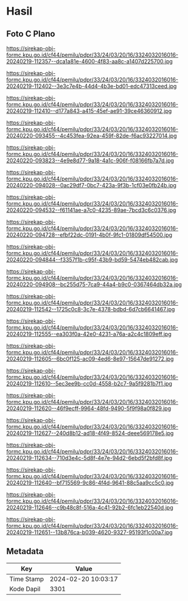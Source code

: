 # Hasil

## Foto C Plano

https://sirekap-obj-formc.kpu.go.id/cf44/pemilu/pdpr/33/24/03/20/16/3324032016016-20240219-112357--dca1a81e-4600-4f83-aa8c-a1407d225700.jpg

https://sirekap-obj-formc.kpu.go.id/cf44/pemilu/pdpr/33/24/03/20/16/3324032016016-20240219-112402--3e3c7e4b-44d4-4b3e-bd01-edc47313ceed.jpg

https://sirekap-obj-formc.kpu.go.id/cf44/pemilu/pdpr/33/24/03/20/16/3324032016016-20240219-112410--d177a843-a415-45ef-ae91-39ce46360912.jpg

https://sirekap-obj-formc.kpu.go.id/cf44/pemilu/pdpr/33/24/03/20/16/3324032016016-20240220-093455--4c453fea-92ea-459f-82de-f6ac93227014.jpg

https://sirekap-obj-formc.kpu.go.id/cf44/pemilu/pdpr/33/24/03/20/16/3324032016016-20240220-093823--4e9e8d77-9a18-4a1c-906f-f08166fb7a7d.jpg

https://sirekap-obj-formc.kpu.go.id/cf44/pemilu/pdpr/33/24/03/20/16/3324032016016-20240220-094028--0ac29df7-0bc7-423a-9f3b-1cf03e0fb24b.jpg

https://sirekap-obj-formc.kpu.go.id/cf44/pemilu/pdpr/33/24/03/20/16/3324032016016-20240220-094532--f61141ae-a7c0-4235-89ae-7bcd3c6c0376.jpg

https://sirekap-obj-formc.kpu.go.id/cf44/pemilu/pdpr/33/24/03/20/16/3324032016016-20240220-094728--efbf22dc-0191-4b0f-9fc1-01809df54500.jpg

https://sirekap-obj-formc.kpu.go.id/cf44/pemilu/pdpr/33/24/03/20/16/3324032016016-20240220-094844--f3357f1b-c95f-43b9-bd59-5474eb482cab.jpg

https://sirekap-obj-formc.kpu.go.id/cf44/pemilu/pdpr/33/24/03/20/16/3324032016016-20240220-094908--bc255d75-7ca9-44a4-b9c0-0367464db32a.jpg

https://sirekap-obj-formc.kpu.go.id/cf44/pemilu/pdpr/33/24/03/20/16/3324032016016-20240219-112542--1725c0c8-3c7e-4378-bdbd-6d7cb6641467.jpg

https://sirekap-obj-formc.kpu.go.id/cf44/pemilu/pdpr/33/24/03/20/16/3324032016016-20240219-112555--ea303f0a-42e0-4231-a76a-a2c4c1809eff.jpg

https://sirekap-obj-formc.kpu.go.id/cf44/pemilu/pdpr/33/24/03/20/16/3324032016016-20240219-112605--6bc0f125-ac09-4ed6-8e97-15647de91272.jpg

https://sirekap-obj-formc.kpu.go.id/cf44/pemilu/pdpr/33/24/03/20/16/3324032016016-20240219-112610--5ec3ee9b-cc0d-4558-b2c7-9a5f9281b7f1.jpg

https://sirekap-obj-formc.kpu.go.id/cf44/pemilu/pdpr/33/24/03/20/16/3324032016016-20240219-112620--46f9ecff-9964-48fd-9490-5f9f98a0f829.jpg

https://sirekap-obj-formc.kpu.go.id/cf44/pemilu/pdpr/33/24/03/20/16/3324032016016-20240219-112627--240d8b12-ad18-4f49-8524-deee569178e5.jpg

https://sirekap-obj-formc.kpu.go.id/cf44/pemilu/pdpr/33/24/03/20/16/3324032016016-20240219-112634--710d3e4c-5d8f-4e7e-94d2-6ebd5f2bfd8f.jpg

https://sirekap-obj-formc.kpu.go.id/cf44/pemilu/pdpr/33/24/03/20/16/3324032016016-20240219-112640--bf715569-9c86-4f4d-9641-88c5aa9cc5c0.jpg

https://sirekap-obj-formc.kpu.go.id/cf44/pemilu/pdpr/33/24/03/20/16/3324032016016-20240219-112646--c9b48c8f-516a-4c41-92b2-6fc1eb22540d.jpg

https://sirekap-obj-formc.kpu.go.id/cf44/pemilu/pdpr/33/24/03/20/16/3324032016016-20240219-112651--13b876ca-b039-4620-9327-95193f1c00a7.jpg


## Metadata

| Key        | Value               |
| ---------- | ------------------- |
| Time Stamp | 2024-02-20 10:03:17 |
| Kode Dapil | 3301                |



